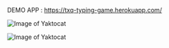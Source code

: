 DEMO APP : https://txq-typing-game.herokuapp.com/


![Image of Yaktocat](https://i.ibb.co/HxyZZ9K/Screen-Shot-2020-10-20-at-12-09-45-AM.png)

![Image of Yaktocat](https://i.ibb.co/6BbwXML/Screen-Shot-2020-10-20-at-12-10-11-AM.png)
